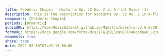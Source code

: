 ```yaml
---
title: Frédéric Chopin - Nocturne Op. 32 No. 2 in A-flat Major (1)
description: This is the description for Nocturne Op. 32 No. 2 in A-flat Major by Frédéric Chopin
composers: [Frédéric Chopin]
periods: [Romantic]
audioURL: https://OpenMusicDataset.github.io/Maestro/maestro-v3.0.0/2011/MIDI-Unprocessed_02_R2_2011_MID--AUDIO_R2-D1_03_Track03_wav.midi
formURL: https://docs.google.com/forms/d/e/1FAIpQLScavGJCv4HcXdewD_CxjmZy8ga6Cjbp4Nw0xNi6Y7FHcC1jpg/viewform
comments: true
share: true
date: 2021-08-08T07:43:13-06:00
---
```

